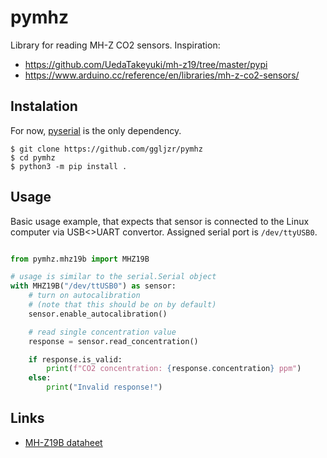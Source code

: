 # pymhz

Library for reading MH-Z CO2 sensors. Inspiration:

* https://github.com/UedaTakeyuki/mh-z19/tree/master/pypi
* https://www.arduino.cc/reference/en/libraries/mh-z-co2-sensors/

## Instalation

For now, [pyserial](https://pypi.org/project/pyserial/) is the only dependency.

```
$ git clone https://github.com/ggljzr/pymhz
$ cd pymhz
$ python3 -m pip install .
```

## Usage

Basic usage example, that expects that sensor is connected to the Linux computer via
USB<>UART convertor. Assigned serial port is ``/dev/ttyUSB0``.

```python

from pymhz.mhz19b import MHZ19B

# usage is similar to the serial.Serial object
with MHZ19B("/dev/ttUSB0") as sensor:
    # turn on autocalibration
    # (note that this should be on by default)
    sensor.enable_autocalibration()

    # read single concentration value
    response = sensor.read_concentration()

    if response.is_valid:
        print(f"CO2 concentration: {response.concentration} ppm")
    else:
        print("Invalid response!")

```

## Links

* [MH-Z19B dataheet](https://www.winsen-sensor.com/d/files/infrared-gas-sensor/mh-z19b-co2-ver1_0.pdf)